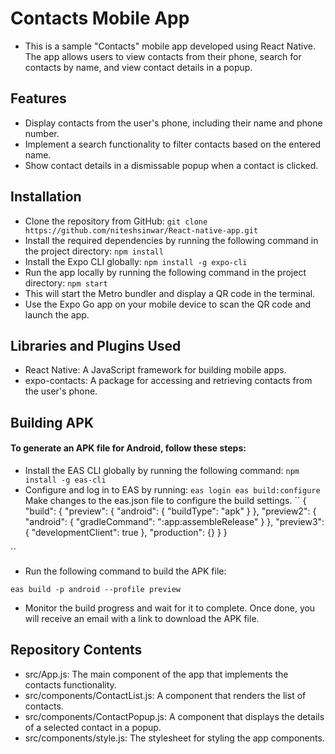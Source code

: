 # Contacts Mobile App
- This is a sample "Contacts" mobile app developed using React Native. The app allows users to view contacts from their phone, search for contacts by name, and view contact details in a popup.

## Features
- Display contacts from the user's phone, including their name and phone number.
- Implement a search functionality to filter contacts based on the entered name.
- Show contact details in a dismissable popup when a contact is clicked.

## Installation
- Clone the repository from GitHub:
` git clone https://github.com/niteshsinwar/React-native-app.git `
- Install the required dependencies by running the following command in the project directory:
`npm install`
- Install the Expo CLI globally:
`npm install -g expo-cli`
- Run the app locally by running the following command in the project directory:
`npm start`
- This will start the Metro bundler and display a QR code in the terminal.
- Use the Expo Go app on your mobile device to scan the QR code and launch the app.
## Libraries and Plugins Used
- React Native: A JavaScript framework for building mobile apps.
- expo-contacts: A package for accessing and retrieving contacts from the user's phone.
## Building APK
#### To generate an APK file for Android, follow these steps:

- Install the EAS CLI globally by running the following command:
`npm install -g eas-cli`
- Configure and log in to EAS by running:
``eas login
eas build:configure
``
Make changes to the eas.json file to configure the build settings.
``
{
  "build": {
    "preview": {
      "android": {
        "buildType": "apk"
      }
    },
    "preview2": {
      "android": {
        "gradleCommand": ":app:assembleRelease"
      }
    },
    "preview3": {
      "developmentClient": true
    },
    "production": {}
  }
}

``
- Run the following command to build the APK file:

`eas build -p android --profile preview`
- Monitor the build progress and wait for it to complete. Once done, you will receive an email with a link to download the APK file.
## Repository Contents
- src/App.js: The main component of the app that implements the contacts functionality.
- src/components/ContactList.js: A component that renders the list of contacts.
- src/components/ContactPopup.js: A component that displays the details of a selected contact in a popup.
- src/components/style.js: The stylesheet for styling the app components.


